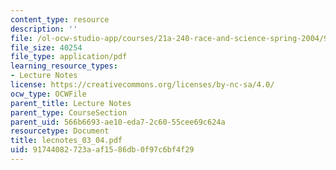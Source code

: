 ```yaml
---
content_type: resource
description: ''
file: /ol-ocw-studio-app/courses/21a-240-race-and-science-spring-2004/91744082723aaf1586db0f97c6bf4f29_lecnotes_03_04.pdf
file_size: 40254
file_type: application/pdf
learning_resource_types:
- Lecture Notes
license: https://creativecommons.org/licenses/by-nc-sa/4.0/
ocw_type: OCWFile
parent_title: Lecture Notes
parent_type: CourseSection
parent_uid: 566b6693-ae10-eda7-2c60-55cee69c624a
resourcetype: Document
title: lecnotes_03_04.pdf
uid: 91744082-723a-af15-86db-0f97c6bf4f29
---
```

